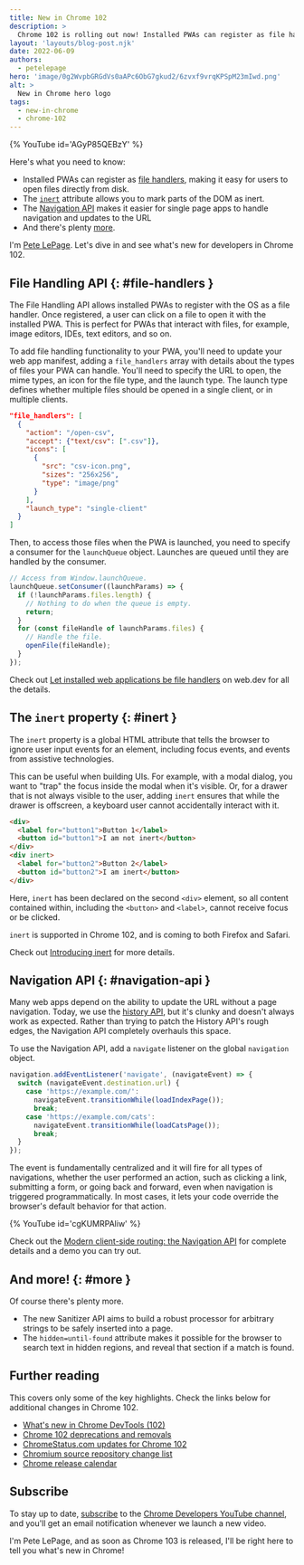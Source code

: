 ```yaml
---
title: New in Chrome 102
description: >
  Chrome 102 is rolling out now! Installed PWAs can register as file handlers, making it easy for users to open files directly from disk. The inert attribute allows you to mark parts of the DOM as inert. The Navigation API makes it easier for single page apps to handle navigation and updates to the URL. And there's plenty more!
layout: 'layouts/blog-post.njk'
date: 2022-06-09
authors:
  - petelepage
hero: 'image/0g2WvpbGRGdVs0aAPc6ObG7gkud2/6zvxf9vrqKPSpM23mIwd.png'
alt: >
  New in Chrome hero logo
tags:
  - new-in-chrome
  - chrome-102
---
```


{% YouTube id='AGyP85QEBzY' %}

Here's what you need to know:

* Installed PWAs can register as [file handlers](#file-handlers), making it
  easy for users to open files directly from disk.
* The [`inert`](#inert) attribute allows you to mark parts of the DOM as inert.
* The [Navigation API](#navigation-api) makes it easier for single page apps
  to handle navigation and updates to the URL
* And there's plenty [more](#more).

I'm [Pete LePage](https://petelepage.com). Let's dive in and
see what's new for developers in Chrome 102.

## File Handling API {: #file-handlers }

The File Handling API allows installed PWAs to register with the OS as a file
handler. Once registered, a user can click on a file to open it with the
installed PWA. This is perfect for PWAs that interact with files, for example,
image editors, IDEs, text editors, and so on.

To add file handling functionality to your PWA, you'll need to update your
web app manifest, adding a `file_handlers` array with details about the types
of files your PWA can handle. You'll need to specify the URL to open, the
mime types, an icon for the file type, and the launch type. The launch type
defines whether multiple files should be opened in a single client, or in
multiple clients.

```json
"file_handlers": [
  {
    "action": "/open-csv",
    "accept": {"text/csv": [".csv"]},
    "icons": [
      {
        "src": "csv-icon.png",
        "sizes": "256x256",
        "type": "image/png"
      }
    ],
    "launch_type": "single-client"
  }
]
```

Then, to access those files when the PWA is launched, you need to specify a
consumer for the `launchQueue` object. Launches are queued until they are
handled by the consumer.

```js
// Access from Window.launchQueue.
launchQueue.setConsumer((launchParams) => {
  if (!launchParams.files.length) {
    // Nothing to do when the queue is empty.
    return;
  }
  for (const fileHandle of launchParams.files) {
    // Handle the file.
    openFile(fileHandle);
  }
});
```

Check out [Let installed web applications be file handlers](https://web.dev/file-handling/)
on web.dev for all the details.

## The `inert` property {: #inert }

The `inert` property is a global HTML attribute that tells the browser to
ignore user input events for an element, including focus events, and events
from assistive technologies.

This can be useful when building UIs. For example, with a modal dialog, you
want to "trap" the focus inside the modal when it's visible. Or, for a drawer
that is not always visible to the user, adding `inert` ensures that while
the drawer is offscreen, a keyboard user cannot accidentally interact with it.

```html
<div>
  <label for="button1">Button 1</label>
  <button id="button1">I am not inert</button>
</div>
<div inert>
  <label for="button2">Button 2</label>
  <button id="button2">I am inert</button>
</div>
```

Here, `inert` has been declared on the second `<div>` element, so all content
contained within, including the `<button>` and `<label>`, cannot receive
focus or be clicked.

`inert` is supported in Chrome 102, and is coming to both Firefox and Safari.

Check out [Introducing inert](/articles/inert/) for more details.

## Navigation API {: #navigation-api }

Many web apps depend on the ability to update the URL without a page
navigation. Today, we use the [history API][mdn-history], but it's clunky and
doesn't always work as expected. Rather than trying to patch the History API's
rough edges, the Navigation API completely overhauls this space.

To use the Navigation API, add a `navigate` listener on the global `navigation`
object.

```js
navigation.addEventListener('navigate', (navigateEvent) => {
  switch (navigateEvent.destination.url) {
    case 'https://example.com/':
      navigateEvent.transitionWhile(loadIndexPage());
      break;
    case 'https://example.com/cats':
      navigateEvent.transitionWhile(loadCatsPage());
      break;
  }
});
```

The event is fundamentally centralized and it will fire for all types of
navigations, whether the user performed an action, such as clicking a link,
submitting a form, or going back and forward, even when navigation is
triggered programmatically. In most cases, it lets your code override the
browser's default behavior for that action.

{% YouTube id='cgKUMRPAliw' %}

Check out the [Modern client-side routing: the Navigation API][dcc-nav-api]
for complete details and a demo you can try out.

[mdn-history]: https://developer.mozilla.org/en-US/docs/Web/API/History_API/Working_with_the_History_API
[dcc-nav-api]: /docs/web-platform/navigation-api/

## And more! {: #more }

Of course there's plenty more.

* The new Sanitizer API aims to build a robust processor for arbitrary strings
  to be safely inserted into a page.
* The `hidden=until-found` attribute makes it possible for the browser to
  search text in hidden regions, and reveal that section if a match is found.

## Further reading

This covers only some of the key highlights. Check the links below for
additional changes in Chrome 102.

* [What's new in Chrome DevTools (102)](/blog/new-in-devtools-102/)
* [Chrome 102 deprecations and removals](/blog/deps-rems-102/)
* [ChromeStatus.com updates for Chrome 102](https://www.chromestatus.com/features#milestone%3D102)
* [Chromium source repository change list](https://chromium.googlesource.com/chromium/src/+log/101.0.4951.49..102.0.5005.113)
* [Chrome release calendar](https://chromiumdash.appspot.com/schedule)

## Subscribe

To stay up to date, [subscribe](https://goo.gl/6FP1a5) to the
[Chrome Developers YouTube channel](https://www.youtube.com/user/ChromeDevelopers/),
and you'll get an email notification whenever we launch a new video.

I'm Pete LePage, and as soon as Chrome 103 is released, I'll be right here to
tell you what's new in Chrome!
